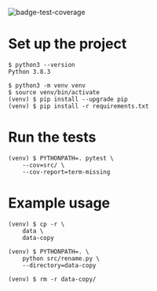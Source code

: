 ![badge-test-coverage](https://github.com/kaloyan-marinov/rename-files/workflows/workflows_run-test-suite/badge.svg)

# Set up the project
```
$ python3 --version
Python 3.8.3

$ python3 -m venv venv
$ source venv/bin/activate
(venv) $ pip install --upgrade pip
(venv) $ pip install -r requirements.txt
```

# Run the tests
```
(venv) $ PYTHONPATH=. pytest \
    --cov=src/ \
    --cov-report=term-missing
```

# Example usage
```
(venv) $ cp -r \
    data \
    data-copy

(venv) $ PYTHONPATH=. \
    python src/rename.py \
    --directory=data-copy

(venv) $ rm -r data-copy/
```
